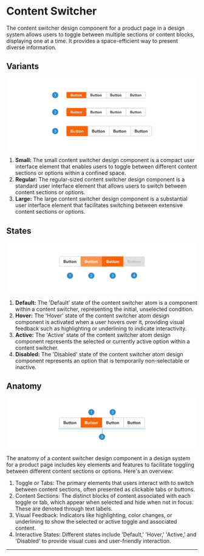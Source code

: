 # Content Switcher

The content switcher design component for a product page in a design system allows users to toggle between multiple sections or content blocks, displaying one at a time. It provides a space-efficient way to present diverse information.

## Variants

<img src="../../assets/images/components/contentswitcher-variants.jpg" alt="contentswitcher-variants" width="752"/>

1. <b>Small:</b> The small content switcher design component is a compact user interface element that enables users to toggle between different content sections or options within a confined space.
2. <b>Regular:</b> The regular-sized content switcher design component is a standard user interface element that allows users to switch between content sections or options.
3. <b>Large:</b> The large content switcher design component is a substantial user interface element that facilitates switching between extensive content sections or options.

## States

<img src="../../assets/images/components/contentswitcher-states.jpg" alt="contentswitcher-states" width="752"/>

1. <b>Default:</b> The 'Default' state of the content switcher atom is a component within a content switcher, representing the initial, unselected condition.
2. <b>Hover:</b> The 'Hover' state of the content switcher atom design component is activated when a user hovers over it, providing visual feedback such as highlighting or underlining to indicate interactivity.
3. <b>Active:</b> The 'Active' state of the content switcher atom design component represents the selected or currently active option within a content switcher.
4. <b>Disabled:</b> The 'Disabled' state of the content switcher atom design component represents an option that is temporarily non-selectable or inactive.

## Anatomy

<img src="../../assets/images/components/contentswitcher-anatomy.jpg" alt="contentswitcher-anatomy" width="752"/>

The anatomy of a content switcher design component in a design system for a product page includes key elements and features to facilitate toggling between different content sections or options. Here's an overview:

1. Toggle or Tabs: The primary elements that users interact with to switch between content sections, often presented as clickable tabs or buttons.
2. Content Sections: The distinct blocks of content associated with each toggle or tab, which appear when selected and hide when not in focus. These are denoted through text labels.
3. Visual Feedback: Indicators like highlighting, color changes, or underlining to show the selected or active toggle and associated content.
4. Interactive States: Different states include 'Default,' 'Hover,' 'Active,' and 'Disabled' to provide visual cues and user-friendly interaction.

___